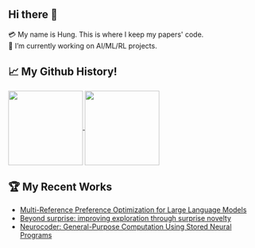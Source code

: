 ## Hi there 👋
💳 My name is Hung. This is where I keep my papers' code.  
🔭 I’m currently working on AI/ML/RL projects.

## 📈 My Github History!
<a href="https://github.com/thaihungle/github-readme-stats">
  <img height=150 align="center" src="https://github-readme-stats.vercel.app/api?username=thaihungle&show_icons=true&theme=dark" />
</a>
<a href="https://github.com/thaihungle/top-langs">
  <img height=150 align="center" src="https://github-readme-stats.vercel.app/api/top-langs/?username=thaihungle&theme=dark&layout=donut" />
</a>

## 🏆 My Recent Works
- [Multi-Reference Preference Optimization for Large Language Models](https://github.com/thaihungle/MRPO)
- [Beyond surprise: improving exploration through surprise novelty](https://github.com/thaihungle/SM)
- [Neurocoder: General-Purpose Computation Using Stored Neural Programs](https://github.com/thaihungle/Neurocoder)



<!--
**thaihungle/thaihungle** is a ✨ _special_ ✨ repository because its `README.md` (this file) appears on your GitHub profile.

Here are some ideas to get you started:

- 🔭 I’m currently working on ...
- 🌱 I’m currently learning ...
- 👯 I’m looking to collaborate on ...
- 🤔 I’m looking for help with ...
- 💬 Ask me about ...
- 📫 How to reach me: ...
- 😄 Pronouns: ...
- ⚡ Fun fact: ...
-->


